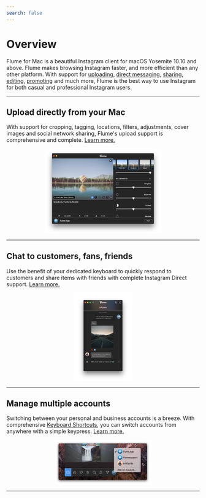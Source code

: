 ```yaml
---
search: false
---
```


# Overview

Flume for Mac is a beautiful Instagram client for macOS Yosemite 10.10 and above. Flume makes browsing Instagram faster, and more efficient than any other platform. With support for [uploading](/views/upload.md), [direct messaging](/views/conversations.md), [sharing](/views/sharing.md), [editing](/views/editing.md), [promoting](/views/promote.md) and much more, Flume is the best way to use Instagram for both casual and professional Instagram users.

------

## Upload directly from your Mac

With support for cropping, tagging, locations, filters, adjustments, cover images and social network sharing, Flume's upload support is comprehensive and complete. [Learn more.](/views/upload.md)

<p style="text-align: center; margin-top: 1em;"><img src="/home/assets/upload.png" width="60%" height="60%" /></p>

------

## Chat to customers, fans, friends

Use the benefit of your dedicated keyboard to quickly respond to customers and share items with friends with complete Instagram Direct support. [Learn more.](/views/conversations.md)

<p style="text-align: center; margin-top: 1em;"><img src="/home/assets/conversations.png" width="30%" height="30%" /></p>

------

## Manage multiple accounts

Switching between your personal and business accounts is a breeze. With comprehensive [Keyboard Shortcuts](/misc/keyboard-shortcuts.md), you can switch accounts from anywhere with a simple keypress. [Learn more.](/preferences/accounts.md)

<p style="text-align: center; margin-top: 1em;"><img src="/home/assets/multipleaccounts.png" width="50%" height="50%" /></p>

------